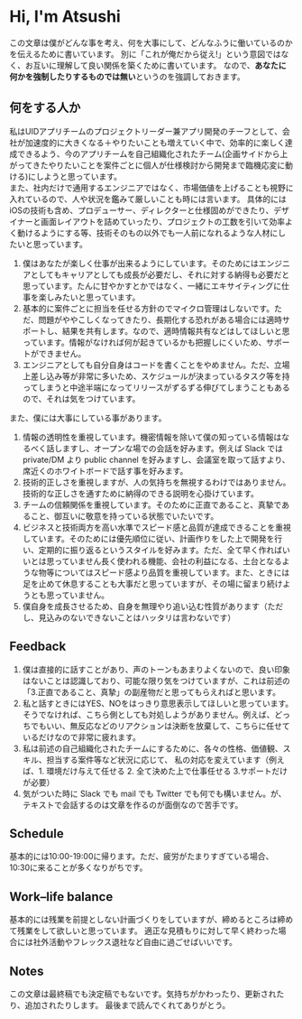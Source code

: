 # Hi, I'm Atsushi
この文章は僕がどんな事を考え、何を大事にして、どんなふうに働いているのかを伝えるために書いています。
別に「これが俺だから従え!」という意図ではなく、お互いに理解して良い関係を築くために書いています。
なので、**あなたに何かを強制したりするものでは無い**というのを強調しておきます。

## 何をする人か
私はUIDアプリチームのプロジェクトリーダー兼アプリ開発のチーフとして、会社が加速度的に大きくなる＋やりたいことも増えていく中で、効率的に楽しく達成できるよう、今のアプリチームを自己組織化されたチーム(企画サイドから上がってきたやりたいことを案件ごとに個人が仕様検討から開発まで臨機応変に動ける)にしようと思っています。  
また、社内だけで通用するエンジニアではなく、市場価値を上げることも視野に入れているので、人や状況を鑑みて厳しいことも時には言います。
具体的にはiOSの技術も含め、プロデューサー、ディレクターと仕様固めができたり、デザイナーと画面レイアウトを詰めていったり、プロジェクトの工数を引いて効率よく動けるようにする等、技術そのもの以外でも一人前になれるような人材にしたいと思っています。

1. 僕はあなたが楽しく仕事が出来るようにしています。そのためにはエンジニアとしてもキャリアとしても成長が必要だし、それに対する納得も必要だと思っています。たんに甘やかすとかではなく、一緒にエキサイティングに仕事を楽しみたいと思っています。
1. 基本的に案件ごとに担当を任せる方針のでマイクロ管理はしないです。ただ、問題がややこしくなってきたり、長期化する恐れがある場合には適時サポートし、結果を共有します。なので、適時情報共有などはしてほしいと思っています。情報がなければ何が起きているかも把握しにくいため、サポートができません。
1. エンジニアとしても自分自身はコードを書くことをやめません。ただ、立場上差し込み等が非常に多いため、スケジュールが決まっているタスク等を持ってしまうと中途半端になってリリースがずるずる伸びてしまうこともあるので、それは気をつけています。

また、僕には大事にしている事があります。

1. 情報の透明性を重視しています。機密情報を除いて僕の知っている情報はなるべく話しますし、オープンな場での会話を好みます。例えば Slack では private/DM より public channel を好みますし、会議室を取って話すより、席近くのホワイトボードで話す事を好みます。
1. 技術的正しさを重視しますが、人の気持ちを無視するわけではありません。技術的な正しさを通すために納得のできる説明を心掛けています。
1. チームの信頼関係を重視しています。そのために正直であること、真摯であること、御互いに敬意を持っている状態でいたいです。
1. ビジネスと技術両方を高い水準でスピード感と品質が達成できることを重視しています。そのためには優先順位に従い、計画作りをした上で開発を行い、定期的に振り返るというスタイルを好みます。ただ、全て早く作ればいいとは思っていません長く使われる機能、会社の利益になる、土台となるような物等についてはスピード感より品質を重視しています。また、ときには足を止めて休息することも大事だと思っていますが、その場に留まり続けようとも思っていません。
1. 僕自身を成長させるため、自身を無理やり追い込む性質があります（ただし、見込みのないできないことはハッタリは言わないです）

## Feedback
1. 僕は直接的に話すことがあり、声のトーンもあまりよくないので、良い印象はないことは認識しており、可能な限り気をつけていますが、これは前述の「3.正直であること、真摯」の副産物だと思ってもらえればと思います。
2. 私と話すときにはYES、NOをはっきり意思表示してほしいと思っています。そうでなければ、こちら側としても対処しようがありません。例えば、どっちでもいい、無反応などのリアクションは決断を放棄して、こちらに任せているだけなので非常に疲れます。
3. 私は前述の自己組織化されたチームにするために、各々の性格、価値観、スキル、担当する案件等など状況に応じて、
私の対応を変えています（例えば、1. 環境だけ与えて任せる 2. 全て決めた上で仕事任せる 3.サポートだけが必要）
4. 気がついた時に Slack でも mail でも Twitter でも何でも構いません。が、テキストで会話するのは文章を作るのが面倒なので苦手です。

## Schedule
基本的には10:00-19:00に帰ります。ただ、疲労がたまりすぎている場合、10:30に来ることが多くなりがちです。

## Work–life balance
基本的には残業を前提としない計画づくりをしていますが、締めるところは締めて残業をして欲しいと思っています。
適正な見積もりに対して早く終わった場合には社外活動やフレックス退社など自由に過ごせばいいです。

## Notes
この文章は最終稿でも決定稿でもないです。気持ちがかわったり、更新されたり、追加されたりします。
最後まで読んでくれてありがとう。
#
